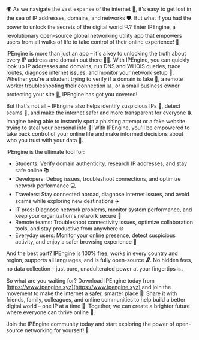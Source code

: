🌍 As we navigate the vast expanse of the internet 📡, it's easy to get lost in the sea of IP addresses, domains, and networks 🛡️. But what if you had the power to unlock the secrets of the digital world 🔍? Enter IPEngine, a revolutionary open-source global networking utility app that empowers users from all walks of life to take control of their online experience! 💪

IPEngine is more than just an app – it's a key to unlocking the truth about every IP address and domain out there 🕵️‍♀️. With IPEngine, you can quickly look up IP addresses and domains, run DNS and WHOIS queries, trace routes, diagnose internet issues, and monitor your network setup 🔧. Whether you're a student trying to verify if a domain is fake 👀, a remote worker troubleshooting their connection 📊, or a small business owner protecting your site 💼, IPEngine has got you covered!

But that's not all – IPEngine also helps identify suspicious IPs 🚨, detect scams 🤑, and make the internet safer and more transparent for everyone 🔒. Imagine being able to instantly spot a phishing attempt or a fake website trying to steal your personal info 💸! With IPEngine, you'll be empowered to take back control of your online life and make informed decisions about who you trust with your data 🤝.

IPEngine is the ultimate tool for:

* Students: Verify domain authenticity, research IP addresses, and stay safe online 📚
* Developers: Debug issues, troubleshoot connections, and optimize network performance 💻
* Travelers: Stay connected abroad, diagnose internet issues, and avoid scams while exploring new destinations ✈️
* IT pros: Diagnose network problems, monitor system performance, and keep your organization's network secure 🔧
* Remote teams: Troubleshoot connectivity issues, optimize collaboration tools, and stay productive from anywhere 🌐
* Everyday users: Monitor your online presence, detect suspicious activity, and enjoy a safer browsing experience 📱

And the best part? IPEngine is 100% free, works in every country and region, supports all languages, and is fully open-source 🔓. No hidden fees, no data collection – just pure, unadulterated power at your fingertips 💥.

So what are you waiting for? Download IPEngine today from [https://www.ipengine.xyz](https://www.ipengine.xyz) and join the movement to make the internet a safer, smarter place 🚀! Share it with friends, family, colleagues, and online communities to help build a better digital world – one IP at a time 🔗. Together, we can create a brighter future where everyone can thrive online 💫.

Join the IPEngine community today and start exploring the power of open-source networking for yourself! 🌟